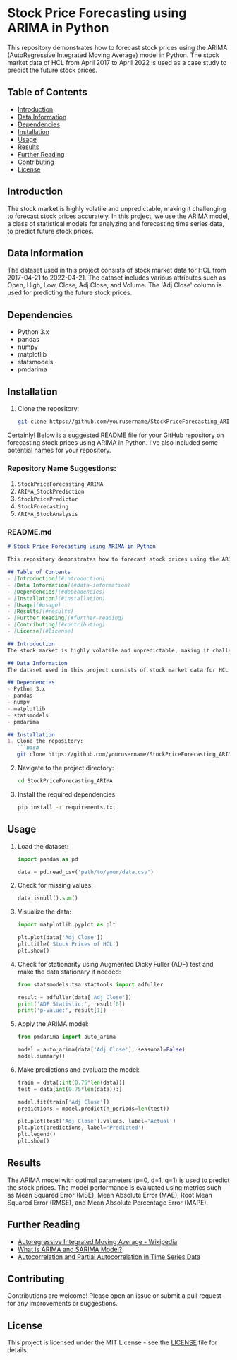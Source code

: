 # Stock Price Forecasting using ARIMA in Python

This repository demonstrates how to forecast stock prices using the ARIMA (AutoRegressive Integrated Moving Average) model in Python. The stock market data of HCL from April 2017 to April 2022 is used as a case study to predict the future stock prices.

## Table of Contents
- [Introduction](#introduction)
- [Data Information](#data-information)
- [Dependencies](#dependencies)
- [Installation](#installation)
- [Usage](#usage)
- [Results](#results)
- [Further Reading](#further-reading)
- [Contributing](#contributing)
- [License](#license)

## Introduction
The stock market is highly volatile and unpredictable, making it challenging to forecast stock prices accurately. In this project, we use the ARIMA model, a class of statistical models for analyzing and forecasting time series data, to predict future stock prices.

## Data Information
The dataset used in this project consists of stock market data for HCL from 2017-04-21 to 2022-04-21. The dataset includes various attributes such as Open, High, Low, Close, Adj Close, and Volume. The 'Adj Close' column is used for predicting the future stock prices.

## Dependencies
- Python 3.x
- pandas
- numpy
- matplotlib
- statsmodels
- pmdarima

## Installation
1. Clone the repository:
   ```bash
   git clone https://github.com/yourusername/StockPriceForecasting_ARIMA.git
Certainly! Below is a suggested README file for your GitHub repository on forecasting stock prices using ARIMA in Python. I've also included some potential names for your repository.

### Repository Name Suggestions:
1. `StockPriceForecasting_ARIMA`
2. `ARIMA_StockPrediction`
3. `StockPricePredictor`
4. `StockForecasting`
5. `ARIMA_StockAnalysis`

### README.md

```markdown
# Stock Price Forecasting using ARIMA in Python

This repository demonstrates how to forecast stock prices using the ARIMA (AutoRegressive Integrated Moving Average) model in Python. The stock market data of HCL from April 2017 to April 2022 is used as a case study to predict the future stock prices.

## Table of Contents
- [Introduction](#introduction)
- [Data Information](#data-information)
- [Dependencies](#dependencies)
- [Installation](#installation)
- [Usage](#usage)
- [Results](#results)
- [Further Reading](#further-reading)
- [Contributing](#contributing)
- [License](#license)

## Introduction
The stock market is highly volatile and unpredictable, making it challenging to forecast stock prices accurately. In this project, we use the ARIMA model, a class of statistical models for analyzing and forecasting time series data, to predict future stock prices.

## Data Information
The dataset used in this project consists of stock market data for HCL from 2017-04-21 to 2022-04-21. The dataset includes various attributes such as Open, High, Low, Close, Adj Close, and Volume. The 'Adj Close' column is used for predicting the future stock prices.

## Dependencies
- Python 3.x
- pandas
- numpy
- matplotlib
- statsmodels
- pmdarima

## Installation
1. Clone the repository:
   ```bash
   git clone https://github.com/yourusername/StockPriceForecasting_ARIMA.git
   ```
2. Navigate to the project directory:
   ```bash
   cd StockPriceForecasting_ARIMA
   ```
3. Install the required dependencies:
   ```bash
   pip install -r requirements.txt
   ```

## Usage
1. Load the dataset:
   ```python
   import pandas as pd

   data = pd.read_csv('path/to/your/data.csv')
   ```
2. Check for missing values:
   ```python
   data.isnull().sum()
   ```
3. Visualize the data:
   ```python
   import matplotlib.pyplot as plt

   plt.plot(data['Adj Close'])
   plt.title('Stock Prices of HCL')
   plt.show()
   ```
4. Check for stationarity using Augmented Dicky Fuller (ADF) test and make the data stationary if needed:
   ```python
   from statsmodels.tsa.stattools import adfuller

   result = adfuller(data['Adj Close'])
   print('ADF Statistic:', result[0])
   print('p-value:', result[1])
   ```
5. Apply the ARIMA model:
   ```python
   from pmdarima import auto_arima

   model = auto_arima(data['Adj Close'], seasonal=False)
   model.summary()
   ```
6. Make predictions and evaluate the model:
   ```python
   train = data[:int(0.75*len(data))]
   test = data[int(0.75*len(data)):]

   model.fit(train['Adj Close'])
   predictions = model.predict(n_periods=len(test))

   plt.plot(test['Adj Close'].values, label='Actual')
   plt.plot(predictions, label='Predicted')
   plt.legend()
   plt.show()
   ```

## Results
The ARIMA model with optimal parameters (p=0, d=1, q=1) is used to predict the stock prices. The model performance is evaluated using metrics such as Mean Squared Error (MSE), Mean Absolute Error (MAE), Root Mean Squared Error (RMSE), and Mean Absolute Percentage Error (MAPE).

## Further Reading
- [Autoregressive Integrated Moving Average - Wikipedia](https://en.wikipedia.org/wiki/Autoregressive_integrated_moving_average)
- [What is ARIMA and SARIMA Model?](https://becominghuman.ai)
- [Autocorrelation and Partial Autocorrelation in Time Series Data](https://statisticsbyjim.com)

## Contributing
Contributions are welcome! Please open an issue or submit a pull request for any improvements or suggestions.

## License
This project is licensed under the MIT License - see the [LICENSE](LICENSE) file for details.
